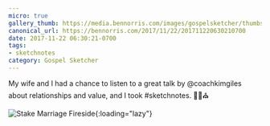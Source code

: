 ```yaml
---
micro: true
gallery_thumb: https://media.bennorris.com/images/gospelsketcher/thumbs/nov-17-stake-fireside.jpg
canonical_url: https://bennorris.com/2017/11/22/201711220630210700
date: 2017-11-22 06:30:21-0700
tags:
- sketchnotes
category: Gospel Sketcher
---
```


My wife and I had a chance to listen to a great talk by @coachkimgiles about relationships and value, and I took #sketchnotes. ✍🏼⛪️

![Stake Marriage Fireside](https://media.bennorris.com/images/gospelsketcher/general/nov-17-stake-fireside.jpg){:loading="lazy"}